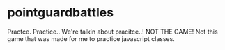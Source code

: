 # pointguardbattles
Practce. Practice.. We're talkin about pracitce..! NOT THE GAME! Not this game that was made for me to practice javascript classes.

